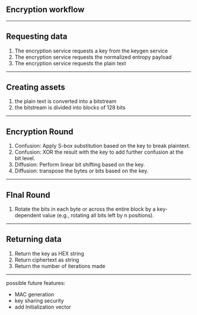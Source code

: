 ## Encryption workflow

--- 
## Requesting data
1. The encryption service requests a key from the keygen service
2. The encryption service requests the normalized entropy payload 
3. The encryption service requests the plain text
---
## Creating assets
1. the plain text is converted into a bitstream
2. the bitstream is divided into blocks of 128 bits

---
## Encryption Round 
1. Confusion: Apply S-box substitution based on the key to break plaintext. 
2. Confusion: XOR the result with the key to add further confusion at the bit level. 
3. Diffusion: Perform linear bit shifting based on the key. 
4. Diffusion: transpose the bytes or bits based on the key. 
---
## FInal Round
1. Rotate the bits in each byte or across the entire block by a key-dependent value (e.g., rotating all bits left by n positions).
--- 
## Returning data
1. Return the key as HEX string
2. Return ciphertext as string
3. Return the number of iterations made

---
possible future features:
- MAC generation
- key sharing security 
- add Initialization vector